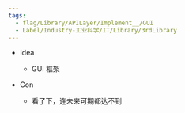 ```yaml
---
tags:
  - flag/Library/APILayer/Implement__/GUI
  - Label/Industry-工业科学/IT/Library/3rdLibrary
---
```


- Idea
    - GUI 框架

- Con
    - 看了下，连未来可期都达不到
